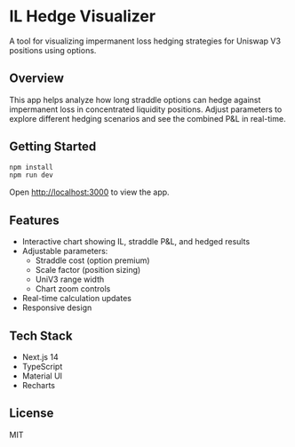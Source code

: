 # IL Hedge Visualizer

A tool for visualizing impermanent loss hedging strategies for Uniswap V3 positions using options.

## Overview

This app helps analyze how long straddle options can hedge against impermanent loss in concentrated liquidity positions. Adjust parameters to explore different hedging scenarios and see the combined P&L in real-time.

## Getting Started

```bash
npm install
npm run dev
```

Open [http://localhost:3000](http://localhost:3000) to view the app.

## Features

- Interactive chart showing IL, straddle P&L, and hedged results
- Adjustable parameters:
  - Straddle cost (option premium)
  - Scale factor (position sizing)
  - UniV3 range width
  - Chart zoom controls
- Real-time calculation updates
- Responsive design

## Tech Stack

- Next.js 14
- TypeScript
- Material UI
- Recharts

## License

MIT
